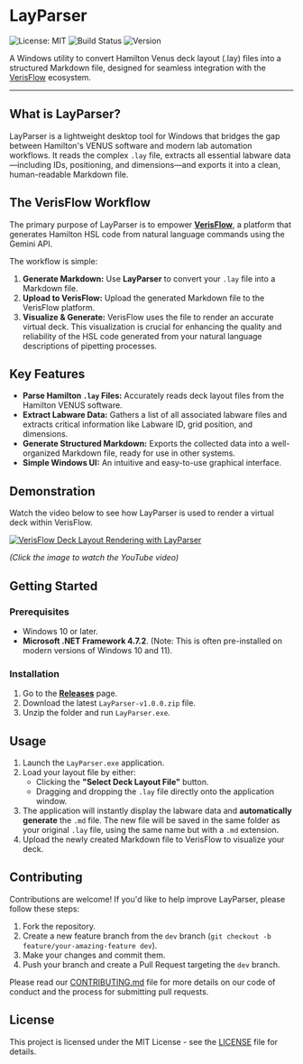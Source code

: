 # LayParser

![License: MIT](https://img.shields.io/badge/License-MIT-yellow.svg)
![Build Status](https://img.shields.io/badge/build-passing-brightgreen.svg)
![Version](https://img.shields.io/badge/version-v1.0.0-blue.svg)

A Windows utility to convert Hamilton Venus deck layout (.lay) files into a structured Markdown file, designed for seamless integration with the [VerisFlow](https://www.verisflow.com) ecosystem.

---

## What is LayParser?

LayParser is a lightweight desktop tool for Windows that bridges the gap between Hamilton's VENUS software and modern lab automation workflows. It reads the complex `.lay` file, extracts all essential labware data—including IDs, positioning, and dimensions—and exports it into a clean, human-readable Markdown file.

## The VerisFlow Workflow

The primary purpose of LayParser is to empower **[VerisFlow](https://www.verisflow.com)**, a platform that generates Hamilton HSL code from natural language commands using the Gemini API.

The workflow is simple:
1.  **Generate Markdown:** Use **LayParser** to convert your `.lay` file into a Markdown file.
2.  **Upload to VerisFlow:** Upload the generated Markdown file to the VerisFlow platform.
3.  **Visualize & Generate:** VerisFlow uses the file to render an accurate virtual deck. This visualization is crucial for enhancing the quality and reliability of the HSL code generated from your natural language descriptions of pipetting processes.

## Key Features

- **Parse Hamilton `.lay` Files:** Accurately reads deck layout files from the Hamilton VENUS software.
- **Extract Labware Data:** Gathers a list of all associated labware files and extracts critical information like Labware ID, grid position, and dimensions.
- **Generate Structured Markdown:** Exports the collected data into a well-organized Markdown file, ready for use in other systems.
- **Simple Windows UI:** An intuitive and easy-to-use graphical interface.

## Demonstration

Watch the video below to see how LayParser is used to render a virtual deck within VerisFlow.

[![VerisFlow Deck Layout Rendering with LayParser](https://img.youtube.com/vi/KOxgiYlpLOk/0.jpg)](https://www.youtube.com/watch?v=KOxgiYlpLOk)

*(Click the image to watch the YouTube video)*

## Getting Started

### Prerequisites

- Windows 10 or later.
- **Microsoft .NET Framework 4.7.2**. (Note: This is often pre-installed on modern versions of Windows 10 and 11).


### Installation

1.  Go to the [**Releases**](https://github.com/VerisFlow/LayParser/releases) page.
2.  Download the latest `LayParser-v1.0.0.zip` file.
3.  Unzip the folder and run `LayParser.exe`.

## Usage

1.  Launch the `LayParser.exe` application.
2.  Load your layout file by either:
    -   Clicking the **"Select Deck Layout File"** button.
    -   Dragging and dropping the `.lay` file directly onto the application window.
3.  The application will instantly display the labware data and **automatically generate** the `.md` file. The new file will be saved in the same folder as your original `.lay` file, using the same name but with a `.md` extension.
4.  Upload the newly created Markdown file to VerisFlow to visualize your deck.

## Contributing

Contributions are welcome! If you'd like to help improve LayParser, please follow these steps:

1.  Fork the repository.
2.  Create a new feature branch from the `dev` branch (`git checkout -b feature/your-amazing-feature dev`).
3.  Make your changes and commit them.
4.  Push your branch and create a Pull Request targeting the `dev` branch.

Please read our [CONTRIBUTING.md](CONTRIBUTING.md) file for more details on our code of conduct and the process for submitting pull requests.

## License

This project is licensed under the MIT License - see the [LICENSE](LICENSE) file for details.